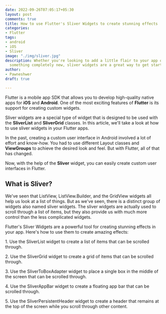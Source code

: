 ```yaml
---
date: 2022-09-26T07:05:17+05:30
layout: post
comments: true
title: How to use Flutter's Sliver Widgets to create stunning effects
categories:
- Flutter
tags:
- android
- iOS
- Sliver
image: "./img/sliver.jpg"
description: Whether you're looking to add a little flair to your app or want to build
  something completely new, sliver widgets are a great way to get started with Flutter.
author:
- Pawneshwer
draft: true

---
```

Flutter is a mobile app SDK that allows you to develop high-quality native apps for **iOS** and **Android**. One of the most exciting features of **Flutter** is its support for creating custom widgets.

Sliver widgets are a special type of widget that is designed to be used with the **SliverList** and **SliverGrid** classes. In this article, we'll take a look at how to use sliver widgets in your Flutter apps.

In the past, creating a custom user interface in Android involved a lot of effort and know-how. You had to use different Layout classes and **ViewGroups** to achieve the desired look and feel. But with Flutter, all of that has changed.

Now, with the help of the **Sliver** widget, you can easily create custom user interfaces in Flutter.

## What is Sliver?

We've seen that ListView, ListView.Builder, and the GridView widgets all help us look at a list of things. But as we've seen, there is a distinct group of widgets also named sliver widgets. The sliver widgets are actually used to scroll through a list of items, but they also provide us with much more control than the less complicated widgets.

Flutter's Sliver Widgets are a powerful tool for creating stunning effects in your app. Here's how to use them to create amazing effects:

1\. Use the SliverList widget to create a list of items that can be scrolled through.

2\. Use the SliverGrid widget to create a grid of items that can be scrolled through.

3\. Use the SliverToBoxAdapter widget to place a single box in the middle of the screen that can be scrolled through.

4\. Use the SliverAppBar widget to create a floating app bar that can be scrolled through.

5\. Use the SliverPersistentHeader widget to create a header that remains at the top of the screen while you scroll through other content.